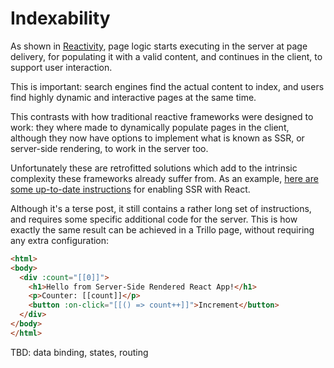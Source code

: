 # Indexability

As shown in [Reactivity](https://trillojs.dev/docs/concepts/reactivity), page logic starts executing in the server at page delivery, for populating it with a valid content, and continues in the client, to support user interaction.

This is important: search engines find the actual content to index, and users find highly dynamic and interactive pages at the same time.

This contrasts with how traditional reactive frameworks were designed to work: they where made to dynamically populate pages in the client, although they now have options to implement what is known as SSR, or server-side rendering, to work in the server too.

Unfortunately these are retrofitted solutions which add to the intrinsic complexity these frameworks already suffer from. As an example, [here are some up-to-date instructions](https://codedamn.com/news/reactjs/server-side-rendering-reactjs) for enabling SSR with React.

Although it's a terse post, it still contains a rather long set of instructions, and requires some specific additional code for the server. This is how exactly the same result can be achieved in a Trillo page, without requiring any extra configuration:

```html
<html>
<body>
  <div :count="[[0]]">
    <h1>Hello from Server-Side Rendered React App!</h1>
    <p>Counter: [[count]]</p>
    <button :on-click="[[() => count++]]">Increment</button>
  </div>
</body>
</html>
```

TBD: data binding, states, routing
